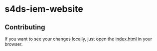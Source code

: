 # s4ds-iem-website

## Contributing

If you want to see your changes locally, just open the [index.html](https://github.com/S4DS-IEM/s4ds-iem-website/blob/main/index.html) in your browser.
